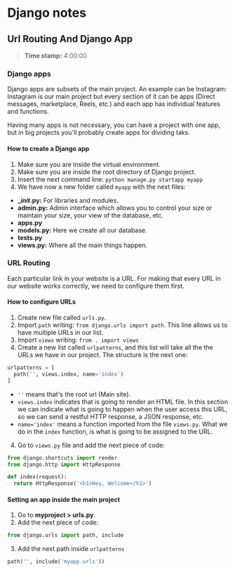 # Django notes

## Url Routing And Django App
> **Time stamp:** 4:00:00

### Django apps
Django apps are subsets of the main project. An example can be Instagram: Instagram is our main project but every section of it can be apps (Direct messages, marketplace, Reels, etc.) and each app has individual features and functions.

Having many apps is not necessary, you can have a project with one app, but in big projects you'll probably create apps for dividing taks.

#### How to create a Django app
1. Make sure you are inside the virtual environment.
2. Make sure you are inside the root directory of Django project.
3. Insert the next command line:
`python manage.py startapp myapp`
4. We have now a new folder called `myapp` with the next files:
  - **__init_.py:** For libraries and modules.
  - **admin.py:** Admin interface which allows you to control your size or maintain your size, your view of the database, etc.
  - **apps.py** 
  - **models.py:** Here we create all our database.
  - **tests.py** 
  - **views.py:** Where all the main things happen.

### URL Routing
Each particular link in your website is a URL. For making that every URL in our website works correctly, we need to configure them first.

#### How to configure URLs
1. Create new file called `urls.py`.
2. Import `path` writing: `from django.urls import path`. This line allows us to have multiple URLs in our list.
3. Import `views` writing: `from . import views`
3. Create a new list called `urlpatterns`, and this list will take all the the URLs we have in our project. The structure is the next one:
```python
urlpatterns = [
  path('', views.index, name='index')
]
```
- `` '' `` means that's the root url (Main site).
- `views.index` indicates that is going to render an HTML file. In this section we can indicate what is going to happen when the user access this URL, so we can send a restful HTTP response, a JSON response, etc.
- ``name='index'`` means a function imported from the file `views.py`. What we do in the `index` function, is what is going to be assigned to the URL.
4. Go to `views.py` file and add the next piece of code:
```python
from django.shortcuts import render
from django.http import HttpResponse

def index(request):
  return HttpResponse('<h1>Hey, Welcome</h1>')
```

#### Setting an app inside the main project
1. Go to **myproject > urls.py**.
2. Add the next piece of code:
```python
from django.urls import path, include
```
3. Add the next path inside `urlpatterns`
```python
path('', include('myapp.urls'))
```
